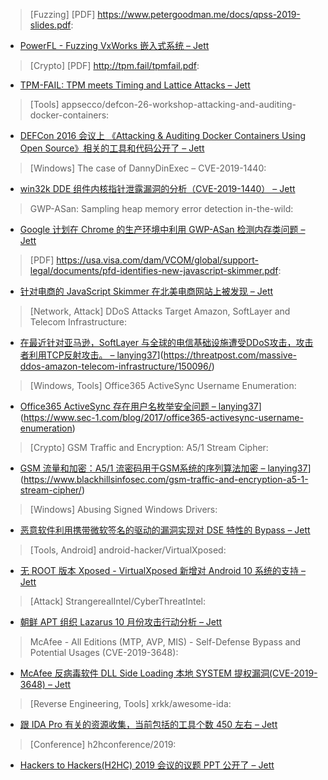 > [Fuzzing] [PDF] https://www.petergoodman.me/docs/qpss-2019-slides.pdf:


* [PowerFL - Fuzzing VxWorks 嵌入式系统 – Jett](https://www.petergoodman.me/docs/qpss-2019-slides.pdf)



> [Crypto] [PDF] http://tpm.fail/tpmfail.pdf:

* [TPM-FAIL: TPM meets Timing and Lattice Attacks – Jett](http://tpm.fail/tpmfail.pdf)



> [Tools] appsecco/defcon-26-workshop-attacking-and-auditing-docker-containers:


* [DEFCon 2016 会议上 《Attacking & Auditing Docker Containers Using Open Source》相关的工具和代码公开了 – Jett](https://github.com/appsecco/defcon-26-workshop-attacking-and-auditing-docker-containers)



> [Windows] The case of DannyDinExec – CVE-2019-1440:


* [win32k DDE 组件内核指针泄露漏洞的分析（CVE-2019-1440） – Jett](https://www.ragestorm.net/blogs/?p=468)



> GWP-ASan: Sampling heap memory error detection in-the-wild:


* [Google 计划在 Chrome 的生产环境中利用 GWP-ASan 检测内存类问题 – Jett](https://sites.google.com/a/chromium.org/dev/Home/chromium-security/articles/gwp-asan)



> [PDF] https://usa.visa.com/dam/VCOM/global/support-legal/documents/pfd-identifies-new-javascript-skimmer.pdf:


* [针对电商的 JavaScript Skimmer 在北美电商网站上被发现 – Jett](https://usa.visa.com/dam/VCOM/global/support-legal/documents/pfd-identifies-new-javascript-skimmer.pdf)



> [Network, Attack] DDoS Attacks Target Amazon, SoftLayer and Telecom Infrastructure:


* [在最近针对亚马逊，SoftLayer 与全球的电信基础设施遭受DDoS攻击，攻击者利用TCP反射攻击。 – lanying37]()](https://threatpost.com/massive-ddos-amazon-telecom-infrastructure/150096/)



> [Windows, Tools] Office365 ActiveSync Username Enumeration:


* [Office365 ActiveSync 存在用户名枚举安全问题 – lanying37]()](https://www.sec-1.com/blog/2017/office365-activesync-username-enumeration)



> [Crypto] GSM Traffic and Encryption: A5/1 Stream Cipher:


* [GSM 流量和加密：A5/1 流密码用于GSM系统的序列算法加密 – lanying37]()](https://www.blackhillsinfosec.com/gsm-traffic-and-encryption-a5-1-stream-cipher/)



> [Windows] Abusing Signed Windows Drivers:


* [恶意软件利用携带微软签名的驱动的漏洞实现对 DSE 特性的 Bypass – Jett](https://repnz.github.io/posts/abusing-signed-drivers/)



> [Tools, Android] android-hacker/VirtualXposed:


* [无 ROOT 版本 Xposed - VirtualXposed 新增对 Android 10 系统的支持 – Jett](https://github.com/android-hacker/VirtualXposed/releases/tag/0.18.0)



> [Attack] StrangerealIntel/CyberThreatIntel:


* [朝鲜 APT 组织 Lazarus 10 月份攻击行动分析 – Jett](https://github.com/StrangerealIntel/CyberThreatIntel/blob/master/North%20Korea/APT/Lazarus/23-10-19/analysis.md)



> McAfee - All Editions (MTP, AVP, MIS) - Self-Defense Bypass and Potential Usages (CVE-2019-3648):


* [McAfee 反病毒软件 DLL Side Loading 本地 SYSTEM 提权漏洞(CVE-2019-3648) – Jett](https://safebreach.com/Post/McAfee-All-Editions-MTP-AVP-MIS-Self-Defense-Bypass-and-Potential-Usages-CVE-2019-3648)



> [Reverse Engineering, Tools] xrkk/awesome-ida:


* [跟 IDA Pro 有关的资源收集，当前包括的工具个数 450 左右 – Jett](https://github.com/xrkk/awesome-ida)



> [Conference] h2hconference/2019:


* [Hackers to Hackers(H2HC) 2019 会议的议题 PPT 公开了 – Jett](https://bit.ly/h2hc2019slides)
